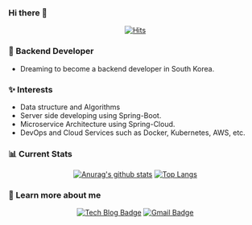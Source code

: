 ### Hi there 👋

<div align=center>

[![Hits](https://hits.seeyoufarm.com/api/count/incr/badge.svg?url=https%3A%2F%2Fgithub.com%2Fdnjscksdn98)](https://github.com/dnjscksdn98)

</div>

### 🎯 Backend Developer
- Dreaming to become a backend developer in South Korea.

### ✨ Interests
- Data structure and Algorithms
- Server side developing using Spring-Boot.
- Microservice Architecture using Spring-Cloud.
- DevOps and Cloud Services such as Docker, Kubernetes, AWS, etc.

### 📊 Current Stats
<div align=center>

[![Anurag's github stats](https://github-readme-stats.vercel.app/api?username=dnjscksdn98&show_icons=true&hide=issues,contribs)](https://github.com/dnjscksdn98/github-readme-stats)
[![Top Langs](https://github-readme-stats.vercel.app/api/top-langs/?username=dnjscksdn98&hide=jupyter%20notebook&layout=compact)](https://github.com/dnjscksdn98/github-readme-stats)

</div>


### 📩 Learn more about me
<div align=center>
  
  [![Tech Blog Badge](http://img.shields.io/badge/-Tech%20blog-black?style=flat-square&logo=github&link=https://velog.io/@dnjscksdn98)](https://velog.io/@dnjscksdn98)
  [![Gmail Badge](https://img.shields.io/badge/Gmail-d14836?style=flat-square&logo=Gmail&logoColor=white&link=mailto:dnjscksdn98@gmail.com)](mailto:dnjscksdn98@gmail.com)

</div>
